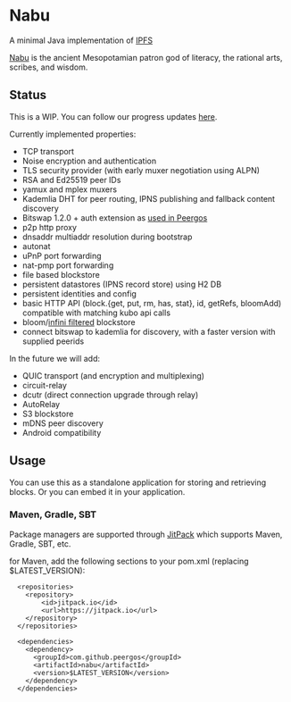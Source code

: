 # Nabu

A minimal Java implementation of [IPFS](https://ipfs.io)

[Nabu](https://en.wikipedia.org/wiki/Nabu) is the ancient Mesopotamian patron god of literacy, the rational arts, scribes, and wisdom.

## Status
This is a WIP. You can follow our progress updates [here](https://peergos.net/public/ianopolous/work/java-ipfs-updates.md?open=true).

Currently implemented properties:
* TCP transport
* Noise encryption and authentication
* TLS security provider (with early muxer negotiation using ALPN)
* RSA and Ed25519 peer IDs
* yamux and mplex muxers
* Kademlia DHT for peer routing, IPNS publishing and fallback content discovery
* Bitswap 1.2.0 + auth extension as [used in Peergos](https://peergos.org/posts/bats)
* p2p http proxy
* dnsaddr multiaddr resolution during bootstrap
* autonat
* uPnP port forwarding
* nat-pmp port forwarding
* file based blockstore
* persistent datastores (IPNS record store) using H2 DB
* persistent identities and config
* basic HTTP API (block.{get, put, rm, has, stat}, id, getRefs, bloomAdd) compatible with matching kubo api calls
* bloom/[infini filtered](https://www.rasmuspagh.net/papers/infinifilter.pdf) blockstore
* connect bitswap to kademlia for discovery, with a faster version with supplied peerids

In the future we will add:
* QUIC transport (and encryption and multiplexing)
* circuit-relay
* dcutr (direct connection upgrade through relay)
* AutoRelay
* S3 blockstore
* mDNS peer discovery
* Android compatibility

## Usage
You can use this as a standalone application for storing and retrieving blocks. Or you can embed it in your application. 

### Maven, Gradle, SBT

Package managers are supported through [JitPack](https://jitpack.io/#ipfs/java-ipfs-http-client/) which supports Maven, Gradle, SBT, etc.

for Maven, add the following sections to your pom.xml (replacing $LATEST_VERSION):
```
  <repositories>
    <repository>
        <id>jitpack.io</id>
        <url>https://jitpack.io</url>
    </repository>
  </repositories>

  <dependencies>
    <dependency>
      <groupId>com.github.peergos</groupId>
      <artifactId>nabu</artifactId>
      <version>$LATEST_VERSION</version>
    </dependency>
  </dependencies>
```
